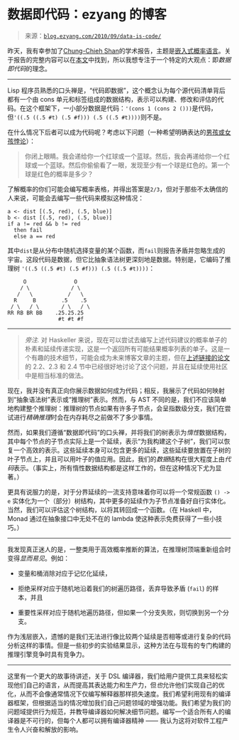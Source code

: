 <!--yml

分类: 未分类

日期: 2024-07-01 18:18:08

-->

# 数据即代码：ezyang 的博客

> 来源：[`blog.ezyang.com/2010/09/data-is-code/`](http://blog.ezyang.com/2010/09/data-is-code/)

昨天，我有幸参加了[Chung-Chieh Shan](http://www.cs.rutgers.edu/~ccshan/)的学术报告，主题是[嵌入式概率语言](http://www.cs.rutgers.edu/news/colloquia/?action=view&colloquium_id=4263&organization_id=1)。关于报告的完整内容可以在[本文](http://okmij.org/ftp/kakuritu/dsl-paper.pdf)中找到，所以我想专注于一个特定的大观点：即*数据即代码*的理念。

* * *

Lisp 程序员熟悉的口头禅是，“代码即数据”，这个概念认为每个源代码清单背后都有一个由 cons 单元和标签组成的数据结构，表示可以构建、修改和评估的代码。在这个框架下，一小部分数据是代码：`'(cons 1 (cons 2 ()))`是代码，但`'((.5 ((.5 #t) (.5 #f))) (.5 ((.5 #t))))`则不是。

在什么情况下后者可以成为代码呢？考虑以下问题（一种希望明确表达的[男孩或女孩悖论](http://en.wikipedia.org/wiki/Boy_or_Girl_paradox)）：

> 你闭上眼睛。我会递给你一个红球或一个蓝球。然后，我会再递给你一个红球或一个蓝球。然后你偷偷看了一眼，发现至少有一个球是红色的。第一个球是红色的概率是多少？

了解概率的你们可能会编写概率表格，并得出答案是`2/3`，但对于那些不太确信的人来说，可能会去编写一些代码来模拟这种情况：

```
a <- dist [(.5, red), (.5, blue)]
b <- dist [(.5, red), (.5, blue)]
if a != red && b != red
  then fail
  else a == red

```

其中`dist`是从分布中随机选择变量的某个函数，而`fail`则报告矛盾并忽略生成的宇宙。这段代码是数据，但它比抽象语法树更深刻地是数据。特别是，它编码了推理树 `'((.5 ((.5 #t) (.5 #f))) (.5 ((.5 #t))))`：

```
     O               O
    / \             / \
   /   \           /   \
  R     B        .5    .5
 / \   / \       / \   / \
RR RB BR BB    .25.25.25
                #t #t #f

```

* * *

> *旁注.* 对 Haskeller 来说，现在可以尝试去编写上述代码建议的概率单子的朴素和延续传递实现，这是一个返回所有可能结果概率列表的单子。这是一个有趣的技术细节，可能会成为未来博客文章的主题，但在[上述链接的论文](http://okmij.org/ftp/kakuritu/dsl-paper.pdf)的 2.2、2.3 和 2.4 节中已经很好地讨论了这个问题，并且在延续使用社区中是相当标准的做法。

现在，我并没有真正向你展示数据如何成为代码；相反，我展示了代码如何映射到“抽象语法树”表示或“推理树”表示。然而，与 AST 不同的是，我们不应该简单地构建整个推理树：推理树的节点如果有许多子节点，会呈指数级分支，我们在尝试进行*精确推理*时会在内存耗尽之前做不了多少事情。

然而，如果我们遵循“数据即代码”的口头禅，并将我们的树表示为*惰性*数据结构，其中每个节点的子节点实际上是一个延续，表示“为我构建这个子树”，我们可以恢复一个高效的表示。这些延续本身可以包含更多的延续，这些延续要放置在子树的叶子节点上，并且可以用叶子的值应用。因此，我们的*数据*结构在很大程度上由*代码*表示。（事实上，所有惰性数据结构都是这样工作的，但在这种情况下尤为显著。）

更具有说服力的是，对于分界延续的一流支持意味着你可以将一个常规函数 `() -> e` 实体化为一个（部分）树结构，其中更多的延续作为子节点准备好自行实体化。当然，我们可以评估这个树结构，以将其转回成一个函数。（在 Haskell 中，Monad 通过在抽象接口中无处不在的 lambda 使这种表示免费获得了一些小技巧。）

* * *

我发现真正迷人的是，一整类用于高效概率推断的算法，在推理树顶端重新组合时变得*显而易见*。例如：

+   变量和桶消除对应于记忆化延续，

+   拒绝采样对应于随机地沿着我们的树遍历路径，丢弃导致矛盾 (`fail`) 的样本，并且

+   重要性采样对应于随机地遍历路径，但如果一个分支失败，则切换到另一个分支。

作为浅层嵌入，遗憾的是我们无法进行像比较两个延续是否相等或进行复杂的代码分析这样的事情。但是一些初步的实验结果显示，这种方法在与现有的专门构建的推理引擎竞争时具有竞争力。

* * *

这里有一个更大的故事待讲述，关于 DSL 编译器，我们给用户提供工具来轻松实现他们自己的语言，从而提高其表达能力和生产力，但*也*允许他们实现自己的优化，从而不会像通常情况下仅编写解释器那样损失速度。我们希望利用现有的编译器框架，但根据适当的情况增加我们自己问题领域的增强功能。我们希望为我们的问题域提供行为规范，并教导编译器如何解决细节问题。编写一个适合所有人的编译器是不可行的，但每个人都可以拥有编译器精神 —— 我认为这将对软件工程产生令人兴奋和解放的影响。
